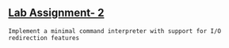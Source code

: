 ## [Lab Assignment- 2](./Assignment_2)

    Implement a minimal command interpreter with support for I/O redirection features
